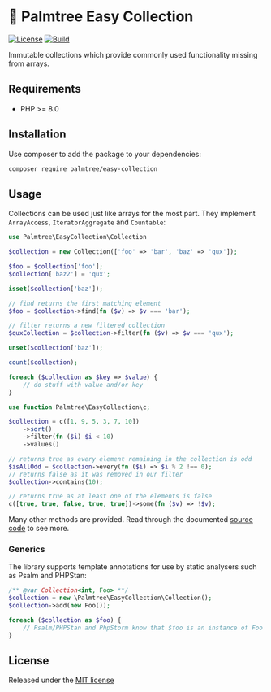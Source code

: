 # :palm_tree: Palmtree Easy Collection

[![License](https://img.shields.io/github/license/palmtreephp/easy-collection)](LICENSE)
[![Build](https://img.shields.io/github/workflow/status/palmtreephp/easy-collection/Build.svg)](https://github.com/palmtreephp/easy-collection/actions/workflows/build.yml)

Immutable collections which provide commonly used functionality missing from arrays.

## Requirements

* PHP >= 8.0

## Installation

Use composer to add the package to your dependencies:

```bash
composer require palmtree/easy-collection
```

## Usage

Collections can be used just like arrays for the most part. They implement `ArrayAccess`, `IteratorAggregate` and `Countable`:

```php
use Palmtree\EasyCollection\Collection

$collection = new Collection(['foo' => 'bar', 'baz' => 'qux']);

$foo = $collection['foo'];
$collection['baz2'] = 'qux';

isset($collection['baz']);

// find returns the first matching element
$foo = $collection->find(fn ($v) => $v === 'bar');

// filter returns a new filtered collection
$quxCollection = $collection->filter(fn ($v) => $v === 'qux');

unset($collection['baz']);

count($collection);

foreach ($collection as $key => $value) {
    // do stuff with value and/or key
}
```

```php
use function Palmtree\EasyCollection\c;

$collection = c([1, 9, 5, 3, 7, 10])
    ->sort()
    ->filter(fn ($i) $i < 10)
    ->values()

// returns true as every element remaining in the collection is odd
$isAllOdd = $collection->every(fn ($i) => $i % 2 !== 0);
// returns false as it was removed in our filter
$collection->contains(10);

// returns true as at least one of the elements is false
c([true, true, false, true, true])->some(fn ($v) => !$v);
```

Many other methods are provided. Read through the documented [source code](src/Collection.php) to see more.

### Generics

The library supports template annotations for use by static analysers such as Psalm and PHPStan:

```php
/** @var Collection<int, Foo> **/
$collection = new \Palmtree\EasyCollection\Collection();
$collection->add(new Foo());

foreach ($collection as $foo) {
    // Psalm/PHPStan and PhpStorm know that $foo is an instance of Foo here
}
```

## License

Released under the [MIT license](LICENSE)
